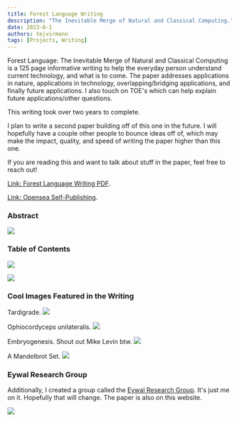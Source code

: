```yaml
---
title: Forest Language Writing
description: "The Inevitable Merge of Natural and Classical Computing."
date: 2023-6-1
authors: tejvirmann
tags: [Projects, Writing]
---
```


Forest Language: The Inevitable Merge of Natural and Classical Computing is a 125 page informative writing to help the everyday person understand current technology, and what is to come. The paper addresses applications in nature, applications in technology, overlapping/bridging applications, and finally future applications. I also touch on TOE's which can help explain future applications/other questions. 

This writing took over two years to complete. 

I plan to write a second paper building off of this one in the future. I will hopefully have a couple other people to bounce ideas off of, which may make the impact, quality, and speed of writing the paper higher than this one.

If you are reading this and want to talk about stuff in the paper, feel free to reach out!

[Link: Forest Language Writing PDF](https://firebasestorage.googleapis.com/v0/b/tejvir-website.appspot.com/o/ForestLanguage%2FForest%20Language%20%E2%80%A2%20The%20Inevitable%20Merge%20of%20Natural%20and%20Classical%20Computing.pdf?alt=media&token=33134f8b-edfa-48eb-9cbb-0b92ae1dac4d).

[Link: Opensea Self-Publishing](https://opensea.io/collection/forest-language).


### Abstract

![](https://firebasestorage.googleapis.com/v0/b/tejvir-website.appspot.com/o/ForestLanguage%2F5.png?alt=media&token=4cfaebbb-a492-40b9-8ec2-b6a8633542c6)

### Table of Contents

![](https://firebasestorage.googleapis.com/v0/b/tejvir-website.appspot.com/o/ForestLanguage%2F6.png?alt=media&token=99ffb659-db42-46fc-aeab-75bee72eddf9)

![](https://firebasestorage.googleapis.com/v0/b/tejvir-website.appspot.com/o/ForestLanguage%2F7.png?alt=media&token=541e0c3f-59ca-4607-98c3-577eff8cf9a7)

### Cool Images Featured in the Writing

Tardigrade.
![](https://firebasestorage.googleapis.com/v0/b/tejvir-website.appspot.com/o/ForestLanguage%2F1.png?alt=media&token=37adb18c-3558-4b7e-8224-270336154be9)

Ophiocordyceps unilateralis.
![](https://firebasestorage.googleapis.com/v0/b/tejvir-website.appspot.com/o/ForestLanguage%2F2.png?alt=media&token=7aa36bae-1563-489d-bcee-ac6171f4b911)

Embryogenesis. Shout out Mike Levin btw. 
![](https://firebasestorage.googleapis.com/v0/b/tejvir-website.appspot.com/o/ForestLanguage%2F3.png?alt=media&token=600dec09-8668-47a9-82f6-13d8f45aa068)

A Mandelbrot Set.
![](https://firebasestorage.googleapis.com/v0/b/tejvir-website.appspot.com/o/ForestLanguage%2F4.png?alt=media&token=92e17dc8-194b-4d41-b803-ba90da434175)

### Eywal Research Group
Additionally, I created a group called the [Eywal Research Group](https://eywal.org). It's just me on it. Hopefully that will change. The paper is also on this website. 

![](https://firebasestorage.googleapis.com/v0/b/tejvir-website.appspot.com/o/ForestLanguage%2F8.png?alt=media&token=78a085e7-02ef-4089-817b-dc7cacd7b455)


